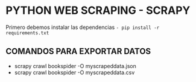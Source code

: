 # PYTHON WEB SCRAPING - SCRAPY

Primero debemos instalar las dependencias
`- pip install -r requirements.txt`

## COMANDOS PARA EXPORTAR DATOS

- scrapy crawl bookspider -O myscrapeddata.json
- scrapy crawl bookspider -O myscrapeddata.csv
